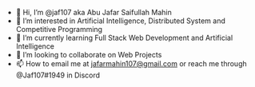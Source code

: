 - 👋 Hi, I’m @jaf107 aka Abu Jafar Saifullah Mahin
- 👀 I’m interested in Artificial Intelligence, Distributed System and Competitive Programming
- 🌱 I’m currently learning Full Stack Web Development and Artificial Intelligence
- 💞️ I’m looking to collaborate on Web Projects
- 📫 How to email me at jafarmahin107@gmail.com or reach me through @Jaf107#1949 in Discord
 
<!---
jaf107/jaf107 is a ✨ special ✨ repository because its `README.md` (this file) appears on your GitHub profile.
You can click the Preview link to take a look at your changes.
--->
